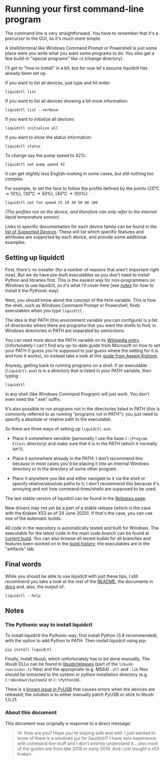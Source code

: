 # Running your first command-line program

The command line is very straightforward.  You have to remember that it's a
precursor to the GUI, so it's much more simple.

A shell/terminal like Windows Command Prompt or Powershell is just some place
were you write what you want some programs to do.  You also get a few build-in
"special programs" like `cd` (change directory).

I'll get to "how to install" in a bit, but for now let's assume liquidctl has
already been set up.

If you want to list all devices, just type and hit enter:

    liquidctl list

If you want to list all devices showing a bit more information:

    liquidctl list --verbose

If you want to initialize all devices:

    liquidctl initialize all

If you want to show the status information:

    liquidctl status

To change say the pump speed to 42%:

    liquidctl set pump speed 42

It can get slightly less English-looking in some cases, but still nothing too
complex.

For example, to set the fans to follow the profile defined by the points (25°C
-> 10%), (30°C -> 50%), (40°C -> 100%):

    liquidctl set fan speed 25 10 30 50 40 100

_(The profiles run on the device, and therefore can only refer to the internal
liquid temperature sensor)._

Links to specific documentation for each device family can be found in the
[list of _Supported Devices_].  These will list which specific features and
attributes are supported by each device, and provide some additional examples.

[list of _Supported Devices_]: ../../README.md#supported-devices

## Setting up liquidctl

First, there's no installer (for a number of reasons that aren't important
right now).  But we do have pre-built executables so you don't need to install
Python and libraries first.  This is the easiest way for non-programmers on
Windows to use liquidctl, so it's what I'll cover here (see [notes] for how to
install it the Pythonic way).

[notes]: #notes

Next, you should know about the concept of the `PATH` variable.  This is how
the shell, such as Windows Command Prompt or Powershell, finds executables when
you type `liquidctl`.

The idea is that PATH (this environment variable you can configure) is a list
of directories where there are programs that you want the shells to find; in
Windows directories in PATH are separated by semicolons.

You can read more about the PATH variable on its [Wikipedia entry].
Unfortunately I can't find any up-to-date guide from Microsoft on how to set
your PATH (I guess you're supposed to just guess where the setting for it is
and how it works), so instead take a look at this [guide from Aseem Kishore].

[Wikipedia entry]: https://en.wikipedia.org/wiki/PATH_(variable)
[guide from Aseem Kishore]: https://helpdeskgeek.com/windows-10/add-windows-path-environment-variable/

Anyway, getting back to running programs on a shell.  If an executable
(`liquidctl.exe`) is in a directory that is listed in your PATH variable, then
typing

    liquidctl

in any shell (like Windows Command Program) will just work.  You don't even
need the ".exe" suffix.

It's also possible to run programs not in the directories listed in PATH (this
is commonly referred to as running "programs not in PATH"): you just need to
specify a absolute or relative path to the executable.

So there are three ways of setting up `liquidctl.exe`:

* Place it somewhere sensible (personally I use the base `C:\Program Files\`
  directory) and make sure that it is in the PATH (which it normally isn't).

* Place it somewhere already in the PATH; I don't recommend this because in
  most cases you'd be placing it into an internal Windows directory or in the
  directory of some other program.

* Place it anywhere you like and either navigate to it via the shell or specify
  relative/absolute paths to it; I don't recommend this because it's annoying
  and not how command-lines/shells are supposed to be used.

The last stable version of liquidctl can be found in the [_Releases_ page].

[_Releases_ page]: https://github.com/jonasmalacofilho/liquidctl/releases

New drivers may not yet be a part of a stable release (which is the case with
the Kraken X53 as of 24 June 2020).  If that's the case, you can use one of the
automatic builds.

All code in the repository is automatically tested and built for Windows.  The
executable for the latest code in the main code branch can be found at [current
build].  You can also browse all recent builds for all branches and features
been worked on in the [build history]; the executables are in the "artifacts"
tab.

[current build]: https://ci.appveyor.com/project/jonasmalacofilho/liquidctl/branch/master/artifacts
[build history]: https://ci.appveyor.com/project/jonasmalacofilho/liquidctl/history

## Final words

While you should be able to use liquidctl with just these tips, I still
recommend you take a look at the rest of the [README], the documents in [docs]
and, also, the output of:

    liquidctl --help

[README]: ../../README.md
[docs]: ..

## Notes

### The Pythonic way to install liquidctl

To install liquidctl the Pythonic way, first install Python (3.8 recommended),
with the option to add Python to PATH.  Then install liquidctl using pip:

    pip install liquidctl

Finally, install libusb, which unfortunately has to be done manually.  The
libusb DLLs can be found in [libusb/releases](https://github.com/libusb/libusb/releases)
(part of the `libusb-<version>.7z` files) and the appropriate (e.g. MS64)
`.dll` and `.lib` files should be extracted to the system or python
installation directory (e.g.  `C:\Windows\System32` or `C:\Python38`).

There is a [known issue in PyUSB](https://github.com/pyusb/pyusb/pull/227) that
causes errors when the devices are released; the solution is to either manually
patch PyUSB or stick to libusb 1.0.21.

### About this document

This document was originally a response to a direct message:

> Hi. How are you? Hope you're staying safe and well. I just wanted to know of
> there is a windows gui for liquidctrl?
> I have zero experience with command line stuff and I don't entirely understand
> it... also most of the guides are from late 2018 or early 2019.
> And i just bought a x53 kraken.
